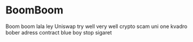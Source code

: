 # BoomBoom
Boom boom lala ley
Uniswap
try well very well
crypto scam
uni one kvadro bober
adress contract
blue boy
stop sigaret
